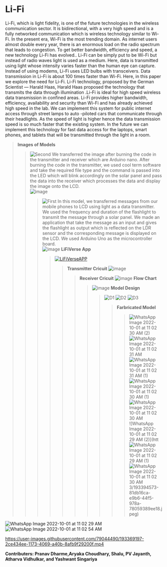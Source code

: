 # Li-Fi
Li-Fi, which is light fidelity, is one of the future technologies in the wireless
communication sector. It is bidirectional, with a very high speed and is a
fully networked communication which is wireless technology similar to
Wi-Fi. In the present era, Wi-Fi is the most trending domain. As internet
users almost double every year, there is an enormous load on the radio
spectrum that leads to congestion. To get better bandwidth, efficiency and
speed, a new technology Li-Fi has evolved.. Li-Fi can be simply put to be
Wi-Fi but instead of radio waves light is used as a medium. Here, data is
transmitted using light whose intensity varies faster than the human eye
can capture. Instead of using modems, Li-Fi uses LED bulbs with
transceivers. Data transmission in Li-Fi is about 100 times faster than
Wi-Fi. Here, in this paper we explore the need for Li-Fi. Li-Fi technology,
proposed by the German Scientist — Harald Haas, Harald Haas proposed
the technology that transmits the data through illumination .Li-Fi is ideal for
high speed wireless data transmission in confined areas. Li-Fi provides
higher bandwidth, efficiency, availability and security than Wi-Fi and has
already achieved high speed in the lab. We can implement this system for
public internet access through street lamps to auto -piloted cars that
communicate through their headlights. As the speed of light is higher hence
the data transmission speed is so much faster that the existing system. In
the future we can implement this technology for fast data access for the
laptops, smart phones, and tablets that will be transmitted through the light
in a room.
>**Images of Models**
>>![Second](https://user-images.githubusercontent.com/79044490/193364552-f4e4cb45-57be-4db7-9c9c-cb8414c5e614.png)
>>We transferred the image after burning the code in the transmitter and receiver which are Arduino nano. After burning the code in the transmitter, we used cool term software and take the required file type and the command is passed into the LED which will blink accordingly on the solar panel and pass the data into the receiver which processes the data and display the image onto the LCD.  
![image](https://user-images.githubusercontent.com/79044490/193364725-263b25d5-e23a-430a-ba79-49e07fd7ed88.png)
>>>![First](https://user-images.githubusercontent.com/79044490/193364532-0b73167f-a09e-46f2-800d-aa34b62b5c27.png)
>>>In this model, we transferred messages from our mobile phones to LCD using light as a data transmitter. We used the frequency and duration of the flashlight to transmit the message through a solar panel. We made an application that take the message as an input and gives the flashlight as output which is reflected on the LDR sensor and the corresponding message is displayed on the LCD. We used Arduino Uno as the microcontroller board.  
![image](https://user-images.githubusercontent.com/79044490/193364708-5fadba1e-1f5c-4f81-9709-ac0b98227a06.png)
>>>**LiFiVerse App**
>>>>[![LiFiVerseAPP](https://user-images.githubusercontent.com/79044490/193363073-5270517b-30c8-429f-a5f0-ffee11825375.png)](https://github.com/Pranav-Programmer/LiFiVerse)
>>>>>**Transmitter Cricuit**
![image](https://user-images.githubusercontent.com/79044490/193365737-8e983780-4020-4c5e-9a21-3d3e49a31fa2.png)
>>>>>> **Receiver Cricuit**
![image](https://user-images.githubusercontent.com/79044490/193365834-2f856dac-74c4-4374-b82d-1e50d7c5b4c9.png)
**Flow Chart**
>>>>>>>![image](https://user-images.githubusercontent.com/79044490/193367944-00b1ce6a-43ea-49a4-88c2-2c74276aa450.png)
**Model Design**
>>>>>>>> ![D1](https://user-images.githubusercontent.com/79044490/193365401-4d28c356-742d-408f-b8c6-115e5f2f74dd.png)
![D2](https://user-images.githubusercontent.com/79044490/193365421-0c2d486b-50db-4de9-a3c8-65b15f242162.png)
![D3](https://user-images.githubusercontent.com/79044490/193365438-478a14a5-fd7c-4252-aad5-20bd48a30ac0.png)
>>>>>>>>> **Farbricated Model**
>>>>>>>>>>![WhatsApp Image 2022-10-01 at 11 02 30 AM (2)](https://user-images.githubusercontent.com/76249823/193394557-fafa0675-eecb-4c87-ae65-5439226f87d6.jpeg )
![WhatsApp Image 2022-10-01 at 11 02 31 AM](https://user-images.githubusercontent.com/76249823/193394559-63418ede-1182-4797-9dfa-794d10683dba.jpeg)
![WhatsApp Image 2022-10-01 at 11 02 31 AM (1)](https://user-images.githubusercontent.com/76249823/193394563-92d25c13-c6fd-4228-9789-1b389ee3a8a8.jpeg)
![WhatsApp Image 2022-10-01 at 11 02 30 AM (1)](https://user-images.githubusercontent.com/76249823/193394567-1278ab77-bfb4-45e2-b6a0-5bb0228eb3e1.jpeg)
![WhatsApp Image 2022-10-01 at 11 02 30 AM](https://user-images.githubusercontent.com/76249823/193394569-36dc246b-eb0d-4467-985b-354f1a7a6468.jpeg)
![WhatsApp Image 2022-10-01 at 11 02 29 AM (2)](htt![WhatsApp Image 2022-10-01 at 11 02 29 AM (1)](https://user-images.githubusercontent.com/76249823/193394574-3a192ca8-c5c9-43a2-9638-1fbc1d450a0e.jpeg)
![WhatsApp Image 2022-10-01 at 11 02 30 AM](https://user-images.githubusercontent.com/76249823/193394582-2a83a6f1-65ff-41b3-be75-2641d0d77722.jpeg)
3/193394573-81db16ca-e9b6-44f5-978a-78059389ee18.jpeg)

![WhatsApp Image 2022-10-01 at 11 02 29 AM](https://user-images.githubusercontent.com/76249823/193394427-3f399be9-810c-42a3-a730-1011637923e3.jpeg=250x250)
![WhatsApp Image 2022-10-01 at 11 02 54 AM](https://user-images.githubusercontent.com/76249823/193394577-629c7308-9549-49b2-9882-534842577cce.jpeg)



https://user-images.githubusercontent.com/79044490/193369197-2ce434ee-1173-4069-a40b-8afb9f29200f.mp4






**Contributers:  Pranav Dharme,Aryaka Choudhary, Shalu, PV Jayanth, Atharva Vidhulkar, and Yashwant Singariya**





